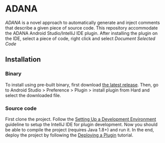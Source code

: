# ADANA
*ADANA* is a novel approach to automatically generate and inject comments that describe a given piece of source code. This repository accommodate the ADANA Android Studio/IntelliJ IDE plugin. After installing the plugin on the IDE, select a piece of code, right click and select <em>Document Selected Code</em>

## Installation
### Binary
To install using pre-built  binary, first download [the latest release](https://github.com/Emadpres/ADANA_Plugin/releases/latest). Then, go to Android Studio > Preference > Plugin > install plugin from Hard and select the downloaded file.

### Source code
First clone the project. Follow the [Setting Up a Development Environment](http://www.jetbrains.org/intellij/sdk/docs/basics/getting_started.html) guideline to setup the IntelliJ IDE for plugin development. Now you should be able to compile the project (requires Java 1.8+) and run it. In the end, deploy the project by following the [Deploying a Plugin](http://www.jetbrains.org/intellij/sdk/docs/basics/getting_started/deploying_plugin.html) tutorial.

